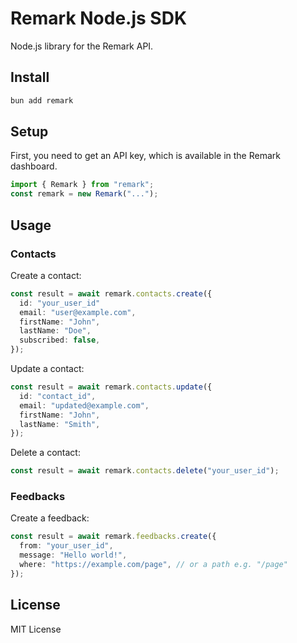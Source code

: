 # Remark Node.js SDK

Node.js library for the Remark API.

## Install

```bash
bun add remark
```

## Setup

First, you need to get an API key, which is available in the Remark dashboard.

```ts
import { Remark } from "remark";
const remark = new Remark("...");
```

## Usage

### Contacts

Create a contact:

```ts
const result = await remark.contacts.create({
  id: "your_user_id"
  email: "user@example.com",
  firstName: "John",
  lastName: "Doe",
  subscribed: false,
});
```

Update a contact:

```ts
const result = await remark.contacts.update({
  id: "contact_id",
  email: "updated@example.com",
  firstName: "John",
  lastName: "Smith",
});
```

Delete a contact:

```ts
const result = await remark.contacts.delete("your_user_id");
```

### Feedbacks

Create a feedback:

```ts
const result = await remark.feedbacks.create({
  from: "your_user_id",
  message: "Hello world!",
  where: "https://example.com/page", // or a path e.g. "/page"
});
```

## License

MIT License
